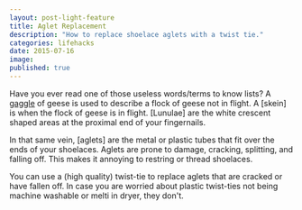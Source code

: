 ```yaml
---
layout: post-light-feature
title: Aglet Replacement
description: "How to replace shoelace aglets with a twist tie."
categories: lifehacks
date: 2015-07-16
image: 
published: true
---
```

Have you ever read one of those useless words/terms to know lists?
A [gaggle](http://www.google.com) of geese is used to describe a flock of geese not in flight.
A [skein] is when the flock of geese is in flight.
[Lunulae] are the white crescent shaped areas at the proximal end of your fingernails.

In that same vein, [aglets] are the metal or plastic tubes that fit over the ends of your shoelaces. Aglets are prone to damage, cracking, splitting, and falling off. This makes it annoying to restring or thread shoelaces.

You can use a (high quality) twist-tie to replace aglets that are cracked or have fallen off. In case you are worried about plastic twist-ties not being machine washable or melti in dryer, they don't.


